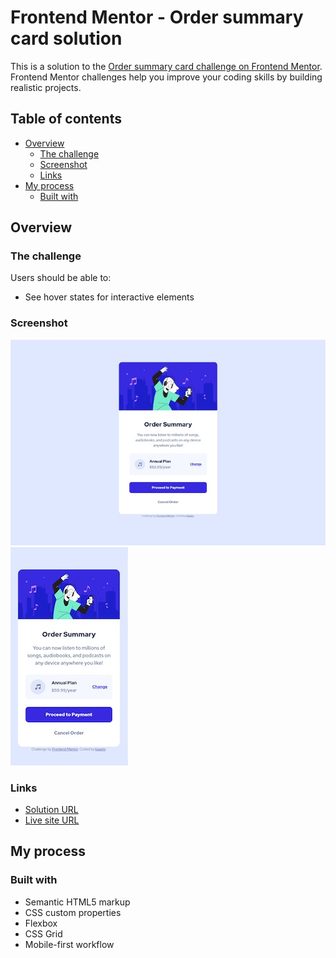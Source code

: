 # Frontend Mentor - Order summary card solution

This is a solution to the [Order summary card challenge on Frontend Mentor](https://www.frontendmentor.io/challenges/order-summary-component-QlPmajDUj). Frontend Mentor challenges help you improve your coding skills by building realistic projects. 

## Table of contents

- [Overview](#overview)
  - [The challenge](#the-challenge)
  - [Screenshot](#screenshot)
  - [Links](#links)
- [My process](#my-process)
  - [Built with](#built-with)

## Overview

### The challenge

Users should be able to:

- See hover states for interactive elements

### Screenshot

![](./screenshot.desktop.jpg)
![](./screenshot_mobile.jpg)

### Links

- [Solution URL](https://github.com/kaaato/order-summary-component-FM)
- [Live site URL](https://kaaato.github.io/order-summary-component-FM/)

## My process

### Built with

- Semantic HTML5 markup
- CSS custom properties
- Flexbox
- CSS Grid
- Mobile-first workflow


